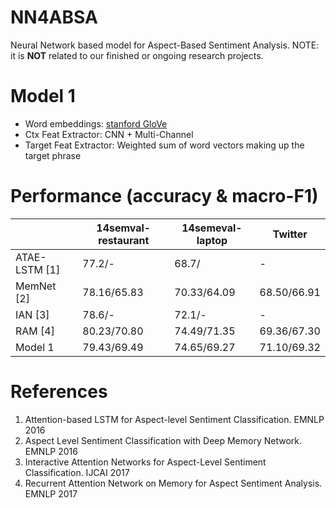# NN4ABSA
Neural Network based model for Aspect-Based Sentiment Analysis. NOTE: it is **NOT** related to our finished or ongoing research projects.

# Model 1
* Word embeddings: [stanford GloVe](https://nlp.stanford.edu/projects/glove/)
* Ctx Feat Extractor: CNN + Multi-Channel
* Target Feat Extractor: Weighted sum of word vectors making up the target phrase

# Performance (accuracy & macro-F1)
| | 14semval-restaurant | 14semeval-laptop | Twitter |
|---|---|---|---|
|ATAE-LSTM [1] | 77.2/- | 68.7/ | - |
|MemNet [2] | 78.16/65.83 | 70.33/64.09 | 68.50/66.91 |
|IAN [3] | 78.6/- | 72.1/- | - |
|RAM [4] | 80.23/70.80 | 74.49/71.35 | 69.36/67.30 |
|Model 1 | 79.43/69.49 | 74.65/69.27 | 71.10/69.32 |

# References
1. Attention-based LSTM for Aspect-level Sentiment Classification. EMNLP 2016
2. Aspect Level Sentiment Classification with Deep Memory Network. EMNLP 2016
3. Interactive Attention Networks for Aspect-Level Sentiment Classification. IJCAI 2017
4. Recurrent Attention Network on Memory for Aspect Sentiment Analysis. EMNLP 2017


